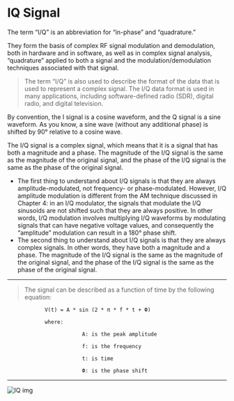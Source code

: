 # **IQ Signal**
The term “I/Q” is an abbreviation for “in-phase” and “quadrature.”

They form the basis of complex RF signal modulation and demodulation, both in hardware and in software, as well as in complex signal analysis, “quadrature” applied to both a signal and the modulation/demodulation techniques associated with that signal.

>The term “I/Q” is also used to describe the format of the data that is used to represent a complex signal. The I/Q data format is used in many applications, including software-defined radio (SDR), digital radio, and digital television.

 By convention, the I signal is a cosine waveform, and the Q signal is a sine waveform. As you know, a sine wave (without any additional phase) is shifted by 90° relative to a cosine wave.

The I/Q signal is a complex signal, which means that it is a signal that has both a magnitude and a phase. The magnitude of the I/Q signal is the same as the magnitude of the original signal, and the phase of the I/Q signal is the same as the phase of the original signal.
- The first thing to understand about I/Q signals is that they are always amplitude-modulated, not frequency- or phase-modulated. However, I/Q amplitude modulation is different from the AM technique discussed in Chapter 4: in an I/Q modulator, the signals that modulate the I/Q sinusoids are not shifted such that they are always positive. In other words, I/Q modulation involves multiplying I/Q waveforms by modulating signals that can have negative voltage values, and consequently the “amplitude” modulation can result in a 180° phase shift. 
- The second thing to understand about I/Q signals is that they are always complex signals. In other words, they have both a magnitude and a phase. The magnitude of the I/Q signal is the same as the magnitude of the original signal, and the phase of the I/Q signal is the same as the phase of the original signal.

***
>The signal can be described as a function of time by the following equation:
```
            V(t) = A * sin (2 * π * f * t + Ф)

            where:

                        A: is the peak amplitude

                        f: is the frequency

                        t: is time

                        Ф: is the phase shift
```
***

![IQ img](https://www.tek.com/-/media/sites/default/files/u811871/what20iq20image205.png)
